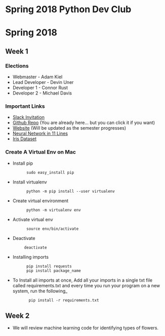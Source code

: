 # Spring 2018 Python Dev Club
# Spring 2018

## Week 1
### Elections 
 * Webmaster - Adam Kiel 
 * Lead Developer - Devin Uner
 * Developer 1 - Connor Rust
 * Developer 2 - Michael Davis

### Important Links
 * [Slack Invitation](https://join.slack.com/t/pythondevelopmentclub/shared_invite/enQtMzAwNzQzMjkxNjA1LTljMjYyZmZhOTA4M2IzODk1MDIyYjM4MzJkMGMzZmVlNWQ5ZWZmMDUyZjJlMGVlNDk0NjhlMmVhMzc3MzA2OWE)
 * [Github Repo](https://github.com/PythonDevelopmentClub/Spring2018) (You are already here... but you can click it if you want)
 * [Website](https://www.stuorg.iastate.edu/site/pythondev) (Will be updated as the semester progresses) 
 * [Neural Network in 11 Lines](https://iamtrask.github.io/2015/07/12/basic-python-network/)
 * [Iris Dataset](https://archive.ics.uci.edu/ml/machine-learning-databases/iris/iris.data)
 
### Create A Virtual Env on Mac
* Install pip  

			sudo easy_install pip
			
* Install virtualenv 
			
			python -m pip install --user virtualenv

* Create virtual environment      
			
			python -m virtualenv env

* Activate virtual env    

			source env/bin/activate
			
*  Deactivate 
   
			deactivate

* Installing imports  

			pip install requests 
			pip install package_name
			
* To Install all imports at once, Add all your imports in a single txt file called requirements.txt and every time you run your program on a new system, run the following_  
			 
			 pip install -r requirements.txt
 
## Week 2
 * We will review machine learning code for identifying types of flowers. 
